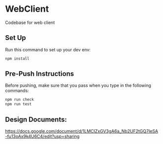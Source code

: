 # WebClient
Codebase for web client

## Set Up

Run this command to set up your dev env:

```sh
npm install
```

## Pre-Push Instructions

Before pushing, make sure that you pass when you type in the following commands:

```sh
npm run check
npm run test
```

## Design Documents:
https://docs.google.com/document/d/1LMCIZxGV3gA6a_Nb2UF2tGQ7IeSA-fu13oAx9k4U6C4/edit?usp=sharing
